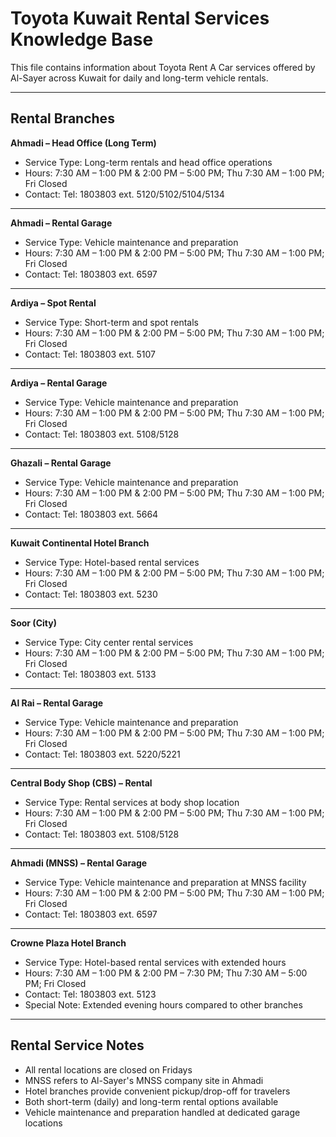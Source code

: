 # Toyota Kuwait Rental Services Knowledge Base

This file contains information about Toyota Rent A Car services offered by Al-Sayer across Kuwait for daily and long-term vehicle rentals.

---

## Rental Branches

**Ahmadi – Head Office (Long Term)**
- Service Type: Long-term rentals and head office operations
- Hours: 7:30 AM – 1:00 PM & 2:00 PM – 5:00 PM; Thu 7:30 AM – 1:00 PM; Fri Closed
- Contact: Tel: 1803803 ext. 5120/5102/5104/5134

---

**Ahmadi – Rental Garage**
- Service Type: Vehicle maintenance and preparation
- Hours: 7:30 AM – 1:00 PM & 2:00 PM – 5:00 PM; Thu 7:30 AM – 1:00 PM; Fri Closed
- Contact: Tel: 1803803 ext. 6597

---

**Ardiya – Spot Rental**
- Service Type: Short-term and spot rentals
- Hours: 7:30 AM – 1:00 PM & 2:00 PM – 5:00 PM; Thu 7:30 AM – 1:00 PM; Fri Closed
- Contact: Tel: 1803803 ext. 5107

---

**Ardiya – Rental Garage**
- Service Type: Vehicle maintenance and preparation
- Hours: 7:30 AM – 1:00 PM & 2:00 PM – 5:00 PM; Thu 7:30 AM – 1:00 PM; Fri Closed
- Contact: Tel: 1803803 ext. 5108/5128

---

**Ghazali – Rental Garage**
- Service Type: Vehicle maintenance and preparation
- Hours: 7:30 AM – 1:00 PM & 2:00 PM – 5:00 PM; Thu 7:30 AM – 1:00 PM; Fri Closed
- Contact: Tel: 1803803 ext. 5664

---

**Kuwait Continental Hotel Branch**
- Service Type: Hotel-based rental services
- Hours: 7:30 AM – 1:00 PM & 2:00 PM – 5:00 PM; Thu 7:30 AM – 1:00 PM; Fri Closed
- Contact: Tel: 1803803 ext. 5230

---

**Soor (City)**
- Service Type: City center rental services
- Hours: 7:30 AM – 1:00 PM & 2:00 PM – 5:00 PM; Thu 7:30 AM – 1:00 PM; Fri Closed
- Contact: Tel: 1803803 ext. 5133

---

**Al Rai – Rental Garage**
- Service Type: Vehicle maintenance and preparation
- Hours: 7:30 AM – 1:00 PM & 2:00 PM – 5:00 PM; Thu 7:30 AM – 1:00 PM; Fri Closed
- Contact: Tel: 1803803 ext. 5220/5221

---

**Central Body Shop (CBS) – Rental**
- Service Type: Rental services at body shop location
- Hours: 7:30 AM – 1:00 PM & 2:00 PM – 5:00 PM; Thu 7:30 AM – 1:00 PM; Fri Closed
- Contact: Tel: 1803803 ext. 5108/5128

---

**Ahmadi (MNSS) – Rental Garage**
- Service Type: Vehicle maintenance and preparation at MNSS facility
- Hours: 7:30 AM – 1:00 PM & 2:00 PM – 5:00 PM; Thu 7:30 AM – 1:00 PM; Fri Closed
- Contact: Tel: 1803803 ext. 6597

---

**Crowne Plaza Hotel Branch**
- Service Type: Hotel-based rental services with extended hours
- Hours: 7:30 AM – 1:00 PM & 2:00 PM – 7:30 PM; Thu 7:30 AM – 5:00 PM; Fri Closed
- Contact: Tel: 1803803 ext. 5123
- Special Note: Extended evening hours compared to other branches

---

## Rental Service Notes

- All rental locations are closed on Fridays
- MNSS refers to Al-Sayer's MNSS company site in Ahmadi
- Hotel branches provide convenient pickup/drop-off for travelers
- Both short-term (daily) and long-term rental options available
- Vehicle maintenance and preparation handled at dedicated garage locations

